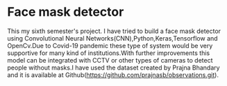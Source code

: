 # Face mask detector
 This my sixth semester's project.
I have tried to build a face mask detector using Convolutional Neural Networks(CNN),Python,Keras,Tensorflow and OpenCv.Due to Covid-19 pandemic these type of system would be very supportive for many kind of institutions.With further improvements this  model  can be integrated  with CCTV or other types of cameras to detect  people without masks.I have used the dataset created by Prajna Bhandary and it is available at Github(https://github.com/prajnasb/observations.git).
